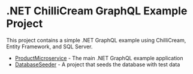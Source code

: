 # .NET ChilliCream GraphQL Example Project

This project contains a simple .NET GraphQL example using ChilliCream, Entity Framework, and SQL Server.

- [ProductMicroservice](ProductMicroservice/) - The main .NET GraphQL example application
- [DatabaseSeeder](DatabaseSeeder/) - A project that seeds the database with test data
